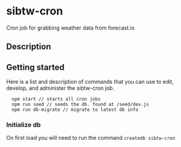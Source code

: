 # sibtw-cron
Cron job for grabbing weather data from forecast.io

## Description



## Getting started

Here is a list and description of commands that you can use to edit, develop, and
administer the sibtw-cron job.

```
  npm start // starts all cron jobs
  npm run seed // seeds the db. found at /seed/dev.js
  npm run db-migrate // migrate to latest db info
```

### Initialize db

On first load you will need to run the command `createdb sibtw-cron`

